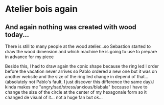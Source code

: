 <h1>Atelier bois again</h1>

<h2>And again nothing was created with wood today...</h2>
<p>There is still to many people at the wood atelier...so Sebastion started to draw the wood dimension and which machine he is going to use to prepare in advance for my piece</p>

<p>Beside this, I had to draw again the conic shape because the ring led I order before the vacation never arrives so Pablo ordered a new one but it was on another website and the size of the ring led change in depend of that... (absolutely not Pablo's fault, I just discover this difference the same day).I kinda makes me "angry/sad/stress/anxious/blabala" because I have to change the size of the circle at the center of my hexagonale form so it changed de visual of it... not a huge fan but ok...</p>

